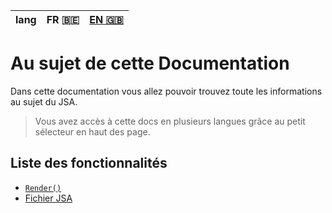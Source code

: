 | lang |FR 🇧🇪 | [EN 🇬🇧](/docs/README.en.md) |
|:----:|:-----:|:--------------------:|

# Au sujet de cette Documentation

Dans cette documentation vous allez pouvoir trouvez toute les informations au sujet du JSA.

> Vous avez accès à cette docs en plusieurs langues grâce au petit sélecteur en haut des page.

## Liste des fonctionnalités  

* [`Render()`](/docs/render.fr.md)
* [Fichier JSA](/docs/file.fr.md)
